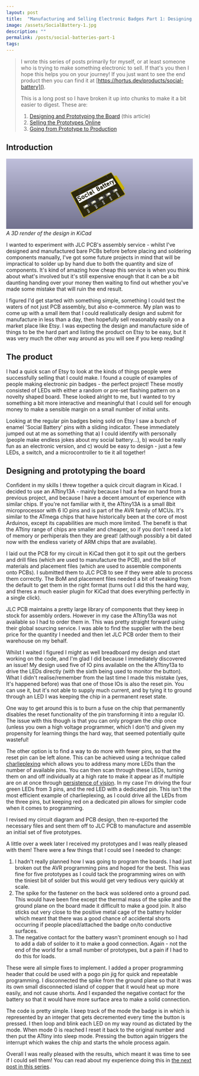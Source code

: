 ```yaml
---
layout: post
title:  "Manufacturing and Selling Electronic Badges Part 1: Designing and Prototyping the board"
image: /assets/SocialBattery-1.jpg
description: ""
permalink: /posts/social-batteries-part-1
tags:
---
```


>I wrote this series of posts primarily for myself, or at least someone who is trying to make something electronic to sell. If that's you then I hope this helps you on your journey!  If you just want to see the end product then you can find it at [https://hortus.dev/products/social-battery](). 
>
>This is a long post so I have broken it up into chunks to make it a bit easier to digest. These are:
>
>1. [Designing and Prototyping the Board](/posts/social-batteries-part-1) (this article)
>2. [Selling the Prototypes Online](/posts/social-batteries-part-2)
>3. [Going from Prototype to Production](/posts/social-batteries-part-3)

## Introduction
![3D Render of the design in KiCad](/assets/SocialBattery-1.jpg)
*A 3D render of the design in KiCad*

I wanted to experiment with JLC PCB's assembly service - whilst I've designed and manufactured bare PCBs before before placing and soldering components manually, I've got some future projects in mind that will be impractical to solder up by hand due to both the quantity and size of components. It's kind of amazing how cheap this service is when you think about what's involved but it's still expensive enough that it can be a bit daunting handing over your money then waiting to find out whether you've made some mistake that will ruin the end result.

I figured I'd get started with something simple, something I could test the waters of not just PCB assembly, but also e-commerce. My plan was to come up with a small item that I could realistically design and submit for manufacture in less than a day, then hopefully sell reasonably easily on a market place like Etsy. I was expecting the design and manufacture side of things to be the hard part and listing the product on Etsy to be easy, but it was very much the other way around as you will see if you keep reading!

## The product
I had a quick scan of Etsy to look at the kinds of things people were successfully selling that I could make. I found a couple of examples of people making electronic pin badges - the perfect project! These mostly consisted of LEDs with either a random or pre-set flashing pattern on a novelty shaped board. These looked alright to me, but I wanted to try something a bit more interactive and meaningful that I could sell for enough money to make a sensible margin on a small number of initial units. 

Looking at the regular pin badges being sold on Etsy I saw a bunch of enamel 'Social Battery' pins with a sliding indicator. These immediately jumped out at me as something that a) I could identify with personally (people make endless jokes about my social battery...), b) would be really fun as an electronic version, and c) would be easy to design - just a few LEDs, a switch, and a microcontroller to tie it all together!

## Designing and prototyping the board
Confident in my skills I threw together a quick circuit diagram in Kicad. I decided to use an ATtiny13A - mainly because I had a few on hand from a previous project, and because I  have a decent amount of experience with similar chips. If you're not familiar with it, the ATtiny13A is a small 8bit microprocessor with 6 IO pins and is part of the AVR family of MCUs. It's similar to the ATmega chips that have historically been at the core of most Arduinos, except its capabilities are much more limited. The benefit is that the ATtiny range of chips are smaller and cheaper, so if you don't need a lot of memory or perhiperals then they are great! (although possibly a bit dated now with the endless variety of ARM chips that are available).

I laid out the PCB for my circuit in KiCad then got it to spit out the gerbers and drill files (which are used to manufacture the PCB), and the bill of materials and placement files (which are used to assemble components onto PCBs). I submitted them to JLC PCB to see if they were able to process them correctly. The BoM and placement files needed a bit of tweaking from the default to get them in the right format (turns out I did this the hard way, and theres a much easier plugin for KiCad that does everything perfectly in a single click). 

JLC PCB maintains a pretty large library of components that they keep in stock for assembly orders. However in my case the ATtiny13a was not available so I had to order them in. This was pretty straight forward using their global sourcing service. I was able to find the supplier with the best price for the quantity I needed and then let JLC PCB order them to their warehouse on my behalf. 

Whilst I waited I figured I might as well breadboard my design and start working on the code, and I'm glad I did because I immediately discovered an issue! My design used  five of IO pins available on the the ATtiny13a to drive the LEDs directly (with the sixth being used to monitor the button). What I didn't realise/remember from the last time I made this mistake (yes, It's happened before) was that one of those IOs is also the reset pin. You can use it, but it's not able to supply much current, and by tying it to ground through an LED I was keeping the chip in a permanent reset state.

One way to get around this is to burn a fuse on the chip that permanently disables the reset functionality of the pin transforming it into a regular IO. The issue with this though is that you can only program the chip once (unless you own a high voltage programmer, which I don't) and given my propensity for learning things the hard way, that seemed potentially quite wasteful!

The other option is to find a way to do more with fewer pins, so that the reset pin can be left alone. This can be achieved using a technique called [charlieplexing](https://en.wikipedia.org/wiki/Charlieplexing) which allows you to address many more LEDs than the number of available pins. You can then scan through these LEDs, turning them on and off individually at a high rate to make it appear as if multiple are on at once through [persistence of vision](https://en.wikipedia.org/wiki/Persistence_of_vision). In my case I'm driving the four green LEDs from 3 pins, and the red LED with a dedicated pin. This isn't the most efficient example of charlieplexing, as I could drive all the LEDs from the three pins, but keeping red on a dedicated pin allows for simpler code when it comes to programming. 

I revised my circuit diagram and PCB design, then re-exported the necessary files and sent them off to JLC PCB to manufacture and assemble an initial set of five prototypes. 

A little over a week later I received my prototypes and I was really pleased with them! There were a few things that I could see I needed to change:

1. I hadn't really planned how I was going to program the boards. I had just broken out the AVR programming pins and hoped for the best. This was fine for five prototypes as I could tack the programming wires on with the tiniest bit of solder but  this would get very tedious very quickly at scale.
2. The spike for the fastener on the back was soldered onto a ground pad. This would have been fine except the thermal mass of the spike and the ground plane on the board made it difficult to make a good join. It also sticks out very close to the positive metal cage of the battery holder which meant that there was a good chance of accidental shorts occurring if people placed/attached the badge on/to conductive surfaces.
3. The negative contact for the battery wasn't prominent enough so I had to add a dab of solder to it to make a good connection. Again - not the end of the world for a small number of prototypes, but a pain if I had to do this for loads.

These were all simple fixes to implement. I added a proper programming header that could be used with a pogo pin jig for quick and repeatable programming. I disconnected the spike from the ground plane so that it was its own small disconnected island of copper that it would heat up more easily, and not cause shorts. And I expanded the negative contact for the battery so that it would have more surface area to make a solid connection.

The code is pretty simple. I keep track of the mode the badge is in which is represented by an integer that gets decremented every time the button is pressed. I then loop and blink each LED on my way round as dictated by the mode. When mode 0 is reached I reset it back to the original number and then put the ATtiny into sleep mode. Pressing the button again triggers the interrupt which wakes the chip and starts the whole process again.

Overall I was really pleased with the results, which meant it was time to see if I could sell them! You can read about my experience doing this in [the next post in this series](/posts/social-batteries-part-2).
